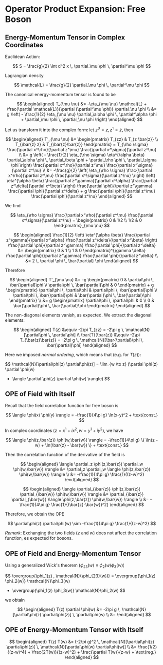 # Operator Product Expansion: Free Boson

## Energy-Momentum Tensor in Complex Coordinates

Euclidean Action:

$$
S = \frac{g}{2} \int d^2 x \,
\partial_\mu \phi \, \partial^\mu \phi
$$

Lagrangian density

$$
\mathcal{L} = \frac{g}{2} 
\partial_\mu \phi \, \partial^\mu \phi
$$

The canonical energy-momentum tensor is found to be

$$
\begin{aligned}
    T_{\mu \nu} 
    &= -\eta_{\mu \nu} \mathcal{L}
    + \frac{\partial \mathcal{L}}{\partial (\partial^\mu \phi)} 
    \partial_\nu \phi
    \\
    &= g \left(
        - \frac{1}{2} \eta_{\mu \nu} 
        \partial_\alpha \phi  \, \partial^\alpha \phi
        + \partial_\mu \phi \, \partial_\nu \phi
    \right)
\end{aligned}
$$

Let us transform it into the complex form: let $z^0=z, z^1=\bar{z}$, then 

$$
\begin{aligned}
    T'_{\mu \nu}
    &= \begin{pmatrix}
        T_{zz} & T_{z \bar{z}} \\
        T_{\bar{z} z} & T_{\bar{z}\bar{z}}
    \end{pmatrix}
    = T_{\rho \sigma}
    \frac{\partial x^\rho}{\partial z^\mu}
    \frac{\partial x^\sigma}{\partial z^\nu}
    \\
    &= g \left(
        - \frac{1}{2} \eta_{\rho \sigma} \eta^{\alpha \beta}
        \partial_\alpha \phi  \, \partial_\beta \phi
        + \partial_\rho \phi \, \partial_\sigma \phi
    \right)
    \frac{\partial x^\rho}{\partial z^\mu}
    \frac{\partial x^\sigma}{\partial z^\nu}
    \\
    &= 
    -\frac{g}{2} \left(
        \eta_{\rho \sigma}
        \frac{\partial x^\rho}{\partial z^\mu}
        \frac{\partial x^\sigma}{\partial z^\nu}
    \right) \left(
        \eta^{\alpha \beta}
        \frac{\partial z^\gamma}{\partial x^\alpha}
        \frac{\partial z^\delta}{\partial x^\beta}
    \right)
    \frac{\partial \phi}{\partial z^\gamma}
    \frac{\partial \phi}{\partial z^\delta}
    + g \frac{\partial \phi}{\partial z^\mu}
    \frac{\partial \phi}{\partial z^\nu}
\end{aligned}
$$

We find 

$$
\eta_{\rho \sigma}
\frac{\partial x^\rho}{\partial z^\mu}
\frac{\partial x^\sigma}{\partial z^\nu}
= \begin{pmatrix}
    0 & 1/2 \\
    1/2 & 0
\end{pmatrix}_{\mu \nu}
$$

$$
\begin{aligned}
    \frac{1}{2} \left(
        \eta^{\alpha \beta} 
        \frac{\partial z^\gamma}{\partial x^\alpha}
        \frac{\partial z^\delta}{\partial x^\beta}
    \right)
    \frac{\partial \phi}{\partial z^\gamma}
    \frac{\partial \phi}{\partial z^\delta}
    &= \begin{pmatrix}
        0 & 1 \\
        1 & 0
    \end{pmatrix}^{\gamma \delta}
    \frac{\partial \phi}{\partial z^\gamma}
    \frac{\partial \phi}{\partial z^\delta}
    \\
    &= 2 \, \partial \phi \, \bar{\partial} \phi
\end{aligned}
$$

Therefore

$$
\begin{aligned}
    T'_{\mu \nu} 
    &= -g \begin{pmatrix}
        0 & \partial\phi \, \bar{\partial}\phi \\
        \partial\phi \, \bar{\partial}\phi & 0
    \end{pmatrix}
    + g \begin{pmatrix}
        \partial\phi \, \partial\phi & \partial\phi \, \bar{\partial}\phi \\
        \partial\phi \, \bar{\partial}\phi & \bar{\partial}\phi \, \bar{\partial}\phi
    \end{pmatrix}
    \\
    &= g \begin{pmatrix}
        \partial\phi \, \partial\phi & 0 \\
        0 & \bar{\partial}\phi \, \bar{\partial}\phi
    \end{pmatrix}
\end{aligned}
$$

The non-diagonal elements vanish, as expected. We extract the diagonal elements:

$$
\begin{aligned}
    T(z) &\equiv -2\pi T_{zz} 
    = -2\pi g \,
    \mathcal{N}[\partial\phi \, \partial\phi]
    \\
    \bar{T}(\bar{z}) &\equiv -2\pi T_{\bar{z}\bar{z}}
    = -2\pi g \,
    \mathcal{N}[\bar{\partial}\phi \, \bar{\partial}\phi]
\end{aligned}
$$

Here we imposed *normal ordering*, which means that (e.g. for $T(z)$):

$$
\mathcal{N}[\partial\phi(z) \partial\phi(z)]
= \lim_{w \to z}
(\partial \phi(z) \partial \phi(w)
- \langle \partial \phi(z) \partial \phi(w) \rangle)
$$

## OPE of Field with Itself

Recall that the field correlation function for free boson is

$$
\langle \phi(x) \phi(y) \rangle
= -\frac{1}{4\pi g} \ln(x-y)^2 + \text{const.}
$$

In complex coordinates ($z = x^1+ix^2, w = y^1+iy^2$), we have

$$
\langle \phi(z,\bar{z}) \phi(w,\bar{w}) \rangle
= -\frac{1}{4\pi g} \{
    \ln(z - w) + \ln(\bar{z} - \bar{w})
\} + \text{const.}
$$

Then the correlation function of the derivative of the field is

$$
\begin{aligned}
    \langle \partial_z \phi(z,\bar{z}) \partial_w \phi(w,\bar{w}) \rangle
    &= \partial_z \partial_w \langle \phi(z,\bar{z}) \phi(w,\bar{w}) \rangle
    \\
    &= -\frac{1}{4\pi g} \frac{1}{(z-w)^2}
\end{aligned}
$$

$$
\begin{aligned}
    \langle \partial_{\bar{z}} \phi(z,\bar{z}) \partial_{\bar{w}} \phi(w,\bar{w}) \rangle
    &= \partial_{\bar{z}} \partial_{\bar{w}} \langle \phi(z,\bar{z}) \phi(w,\bar{w}) \rangle
    \\
    &= -\frac{1}{4\pi g} \frac{1}{(\bar{z}-\bar{w})^2}
\end{aligned}
$$

Therefore, we obtain the OPE

$$
\partial\phi(z) \partial\phi(w) 
\sim -\frac{1}{4\pi g} \frac{1}{(z-w)^2}
$$

*Remark*: Exchanging the two fields ($z$ and $w$) does not affect the correlation function, es expected for bosons.

## OPE of Field and Energy-Momentum Tensor

Using a generalized Wick's theorem $(\phi_{23}(w) \equiv \phi_2(w) \phi_3(w))$

$$
\overgroup{\phi_1(z) \, \mathcal{N}(\phi_{23}(w))} 
= \overgroup{\phi_1(z) \phi_2(w)} \mathcal{N}\phi_3(w)
+ \overgroup{\phi_1(z) \phi_3(w)} \mathcal{N}\phi_2(w)
$$

we obtain

$$
\begin{aligned}
    T(z) \partial \phi(w)
    &= -2\pi g \,
    \mathcal{N}[\partial\phi(z) \partial\phi(z)] \,
    \partial\phi(w)
    \\
    &=  
\end{aligned}
$$

## OPE of Energy-Momentum Tensor with Itself

$$
\begin{aligned}
    T(z) T(w) 
    &= (-2\pi g)^2 \,
    \mathcal{N}[\partial\phi(z) \partial\phi(z)] \,
    \mathcal{N}[\partial\phi(w) \partial\phi(w)]
    \\
    &= \frac{1/2}{(z-w)^4}
    + \frac{2T(w)}{(z-w)^2}
    + \frac{\partial T(w)}{z-w} + \text{reg.}
\end{aligned}
$$